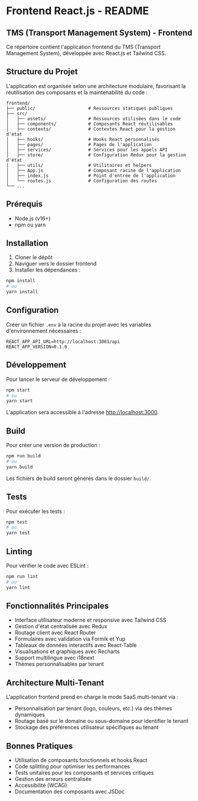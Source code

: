 # Frontend React.js - README

## TMS (Transport Management System) - Frontend

Ce répertoire contient l'application frontend du TMS (Transport Management System), développée avec React.js et Tailwind CSS.

## Structure du Projet

L'application est organisée selon une architecture modulaire, favorisant la réutilisation des composants et la maintenabilité du code :

```
frontend/
├── public/                    # Ressources statiques publiques
├── src/
│   ├── assets/                # Ressources utilisées dans le code
│   ├── components/            # Composants React réutilisables
│   ├── contexts/              # Contextes React pour la gestion d'état
│   ├── hooks/                 # Hooks React personnalisés
│   ├── pages/                 # Pages de l'application
│   ├── services/              # Services pour les appels API
│   ├── store/                 # Configuration Redux pour la gestion d'état
│   ├── utils/                 # Utilitaires et helpers
│   ├── App.js                 # Composant racine de l'application
│   ├── index.js               # Point d'entrée de l'application
│   └── routes.js              # Configuration des routes
└── ...
```

## Prérequis

- Node.js (v16+)
- npm ou yarn

## Installation

1. Cloner le dépôt
2. Naviguer vers le dossier frontend
3. Installer les dépendances :

```bash
npm install
# ou
yarn install
```

## Configuration

Créer un fichier `.env` à la racine du projet avec les variables d'environnement nécessaires :

```
REACT_APP_API_URL=http://localhost:3001/api
REACT_APP_VERSION=0.1.0
```

## Développement

Pour lancer le serveur de développement :

```bash
npm start
# ou
yarn start
```

L'application sera accessible à l'adresse [http://localhost:3000](http://localhost:3000).

## Build

Pour créer une version de production :

```bash
npm run build
# ou
yarn build
```

Les fichiers de build seront générés dans le dossier `build/`.

## Tests

Pour exécuter les tests :

```bash
npm test
# ou
yarn test
```

## Linting

Pour vérifier le code avec ESLint :

```bash
npm run lint
# ou
yarn lint
```

## Fonctionnalités Principales

- Interface utilisateur moderne et responsive avec Tailwind CSS
- Gestion d'état centralisée avec Redux
- Routage client avec React Router
- Formulaires avec validation via Formik et Yup
- Tableaux de données interactifs avec React-Table
- Visualisations et graphiques avec Recharts
- Support multilingue avec i18next
- Thèmes personnalisables par tenant

## Architecture Multi-Tenant

L'application frontend prend en charge le mode SaaS multi-tenant via :

- Personnalisation par tenant (logo, couleurs, etc.) via des thèmes dynamiques
- Routage basé sur le domaine ou sous-domaine pour identifier le tenant
- Stockage des préférences utilisateur spécifiques au tenant

## Bonnes Pratiques

- Utilisation de composants fonctionnels et hooks React
- Code splitting pour optimiser les performances
- Tests unitaires pour les composants et services critiques
- Gestion des erreurs centralisée
- Accessibilité (WCAG)
- Documentation des composants avec JSDoc
